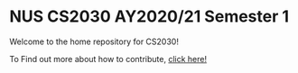 # NUS CS2030 AY2020/21 Semester 1

Welcome to the home repository for CS2030! 

To Find out more about how to contribute, [click here!](https://github.com/nus-cs2030/2021-s1/wiki)
